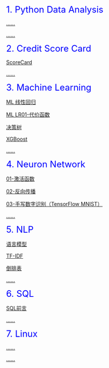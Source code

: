<font size='5' color='blue'>1. Python Data Analysis</font>

[……]()

[……]()



<font size='5' color='blue'>2. Credit Score Card</font>

[ScoreCard](https://github.com/xsj0609/data_science/blob/master/SQL/SQL01-%E5%89%8D%E8%A8%80.md)

[……]()



<font size='5' color='blue'>3. Machine Learning</font>

[ML 线性回归](https://github.com/xsj0609/data_science/blob/master/Machine%20Learning/ML%20%E7%BA%BF%E6%80%A7%E5%9B%9E%E5%BD%92.md)

[ML LR01-代价函数](https://github.com/xsj0609/data_science/blob/master/Machine%20Learning/ML%20LR01-%E4%BB%A3%E4%BB%B7%E5%87%BD%E6%95%B0.md)

[决策树](https://github.com/xsj0609/data_science/blob/master/Machine%20Learning/DecisionTree%2001.md)

[XGBoost](https://github.com/xsj0609/data_science/blob/master/Machine%20Learning/XGBoost%2001.md)

[……]()



<font size='5' color='blue'>4. Neuron Network</font>

[01-激活函数](https://github.com/xsj0609/data_science/blob/master/Neuron%20Network/Neuron%20Network%2001-%E6%BF%80%E6%B4%BB%E5%87%BD%E6%95%B0.md)

[02-反向传播](https://github.com/xsj0609/data_science/blob/master/Neuron%20Network/Neuron%20Network%2002-%E5%8F%8D%E5%90%91%E4%BC%A0%E6%92%AD.md)

[03-手写数字识别（TensorFlow MNIST）](https://github.com/xsj0609/data_science/blob/master/Neuron%20Network/%E6%89%8B%E5%86%99%E6%95%B0%E5%AD%97%E8%AF%86%E5%88%AB/TensorFlow%20MNIST.ipynb)

[……]()



<font size='5' color='blue'>5. NLP</font>

[语言模型](https://github.com/xsj0609/data_science/blob/master/NLP/21%20%E8%AF%AD%E8%A8%80%E6%A8%A1%E5%9E%8B-Unigram.md)

[TF-IDF](https://github.com/xsj0609/data_science/blob/master/NLP/33%20TF-IDF.md)

[倒排表](https://github.com/xsj0609/data_science/blob/master/NLP/36%20%E5%80%92%E6%8E%92%E8%A1%A8.md)

[……]()



<font size='5' color='blue'>6. SQL</font>

[SQL前言](https://github.com/xsj0609/data_science/blob/master/SQL/SQL01-%E5%89%8D%E8%A8%80.md)

[……]()



<font size='5' color='blue'>7. Linux</font>

[……]()

[……]()